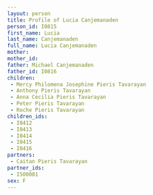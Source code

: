 ```yaml
---
layout: person
title: Profile of Lucia Canjemanaden
person_id: I0815
first_name: Lucia
last_name: Canjemanaden
full_name: Lucia Canjemanaden
mother: 
mother_id: 
father: Michael Canjemanaden
father_id: I0816
children:
 - Mercy Philomena Josephine Pieris Tavarayan
 - Anthony Pieris Tavarayan
 - Anna Cecilia Pieris Tavarayan
 - Peter Pieris Tavarayan
 - Roche Pieris Tavarayan
children_ids:
 - I0412
 - I0413
 - I0414
 - I0415
 - I0416
partners:
 - Caitan Pieris Tavarayan
partner_ids:
 - I500081
sex: F
---
```


